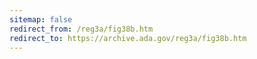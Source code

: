 ```yaml
---
sitemap: false 
redirect_from: /reg3a/fig38b.htm 
redirect_to: https://archive.ada.gov/reg3a/fig38b.htm 
---
```


